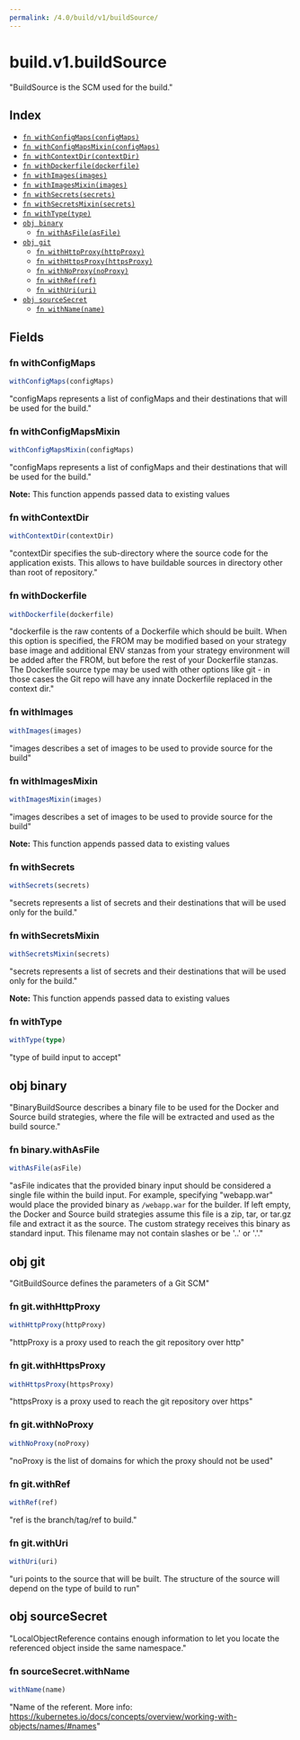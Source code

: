 ```yaml
---
permalink: /4.0/build/v1/buildSource/
---
```


# build.v1.buildSource

"BuildSource is the SCM used for the build."

## Index

* [`fn withConfigMaps(configMaps)`](#fn-withconfigmaps)
* [`fn withConfigMapsMixin(configMaps)`](#fn-withconfigmapsmixin)
* [`fn withContextDir(contextDir)`](#fn-withcontextdir)
* [`fn withDockerfile(dockerfile)`](#fn-withdockerfile)
* [`fn withImages(images)`](#fn-withimages)
* [`fn withImagesMixin(images)`](#fn-withimagesmixin)
* [`fn withSecrets(secrets)`](#fn-withsecrets)
* [`fn withSecretsMixin(secrets)`](#fn-withsecretsmixin)
* [`fn withType(type)`](#fn-withtype)
* [`obj binary`](#obj-binary)
  * [`fn withAsFile(asFile)`](#fn-binarywithasfile)
* [`obj git`](#obj-git)
  * [`fn withHttpProxy(httpProxy)`](#fn-gitwithhttpproxy)
  * [`fn withHttpsProxy(httpsProxy)`](#fn-gitwithhttpsproxy)
  * [`fn withNoProxy(noProxy)`](#fn-gitwithnoproxy)
  * [`fn withRef(ref)`](#fn-gitwithref)
  * [`fn withUri(uri)`](#fn-gitwithuri)
* [`obj sourceSecret`](#obj-sourcesecret)
  * [`fn withName(name)`](#fn-sourcesecretwithname)

## Fields

### fn withConfigMaps

```ts
withConfigMaps(configMaps)
```

"configMaps represents a list of configMaps and their destinations that will be used for the build."

### fn withConfigMapsMixin

```ts
withConfigMapsMixin(configMaps)
```

"configMaps represents a list of configMaps and their destinations that will be used for the build."

**Note:** This function appends passed data to existing values

### fn withContextDir

```ts
withContextDir(contextDir)
```

"contextDir specifies the sub-directory where the source code for the application exists. This allows to have buildable sources in directory other than root of repository."

### fn withDockerfile

```ts
withDockerfile(dockerfile)
```

"dockerfile is the raw contents of a Dockerfile which should be built. When this option is specified, the FROM may be modified based on your strategy base image and additional ENV stanzas from your strategy environment will be added after the FROM, but before the rest of your Dockerfile stanzas. The Dockerfile source type may be used with other options like git - in those cases the Git repo will have any innate Dockerfile replaced in the context dir."

### fn withImages

```ts
withImages(images)
```

"images describes a set of images to be used to provide source for the build"

### fn withImagesMixin

```ts
withImagesMixin(images)
```

"images describes a set of images to be used to provide source for the build"

**Note:** This function appends passed data to existing values

### fn withSecrets

```ts
withSecrets(secrets)
```

"secrets represents a list of secrets and their destinations that will be used only for the build."

### fn withSecretsMixin

```ts
withSecretsMixin(secrets)
```

"secrets represents a list of secrets and their destinations that will be used only for the build."

**Note:** This function appends passed data to existing values

### fn withType

```ts
withType(type)
```

"type of build input to accept"

## obj binary

"BinaryBuildSource describes a binary file to be used for the Docker and Source build strategies, where the file will be extracted and used as the build source."

### fn binary.withAsFile

```ts
withAsFile(asFile)
```

"asFile indicates that the provided binary input should be considered a single file within the build input. For example, specifying \"webapp.war\" would place the provided binary as `/webapp.war` for the builder. If left empty, the Docker and Source build strategies assume this file is a zip, tar, or tar.gz file and extract it as the source. The custom strategy receives this binary as standard input. This filename may not contain slashes or be '..' or '.'."

## obj git

"GitBuildSource defines the parameters of a Git SCM"

### fn git.withHttpProxy

```ts
withHttpProxy(httpProxy)
```

"httpProxy is a proxy used to reach the git repository over http"

### fn git.withHttpsProxy

```ts
withHttpsProxy(httpsProxy)
```

"httpsProxy is a proxy used to reach the git repository over https"

### fn git.withNoProxy

```ts
withNoProxy(noProxy)
```

"noProxy is the list of domains for which the proxy should not be used"

### fn git.withRef

```ts
withRef(ref)
```

"ref is the branch/tag/ref to build."

### fn git.withUri

```ts
withUri(uri)
```

"uri points to the source that will be built. The structure of the source will depend on the type of build to run"

## obj sourceSecret

"LocalObjectReference contains enough information to let you locate the referenced object inside the same namespace."

### fn sourceSecret.withName

```ts
withName(name)
```

"Name of the referent. More info: https://kubernetes.io/docs/concepts/overview/working-with-objects/names/#names"